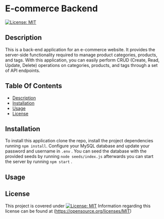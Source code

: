 # E-commerce Backend
[![License: MIT](https://img.shields.io/badge/License-MIT-yellow.svg)](https://opensource.org/licenses/MIT)
 
## Description

  This is a back-end application for an e-commerce website. It provides the server-side functionality required to manage product categories, products, and tags. With this application, you can easily perform CRUD (Create, Read, Update, Delete) operations on categories, products, and tags through a set of API endpoints.

  ## Table Of Contents
  - [Description](#description)
  - [Installation](#installation)
  - [Usage](#usage)
  - [License](#license)


  


  ## Installation
  
  To install this application clone the repo, install the project dependencies running `npm install`. Configure your MySQL database and update your password and username in `.env` . You can seed the database with the provided seeds by running `node seeds/index.js` afterwards you can start the server by running `npm start` .

  ## Usage

  

  ## License

  This project is covered under [![License: MIT](https://img.shields.io/badge/License-MIT-yellow.svg)](https://opensource.org/licenses/MIT) Information regarding this license can be found at (https://opensource.org/licenses/MIT)